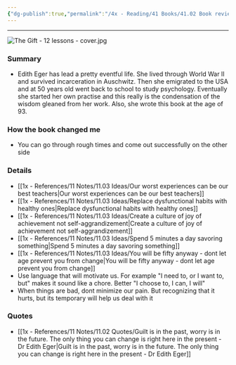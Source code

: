 ```yaml
---
{"dg-publish":true,"permalink":"/4x - Reading/41 Books/41.02 Book reviews/The Gift - 12 Lessons to save your life - Edith Eger/","title":"(In progress) The Gift - 12 Lessons to save your life -","noteIcon":""}
---
```


---
![The Gift - 12 lessons - cover.jpg](/img/user/4x%20-%20Reading/41%20Books/41.02%20Book%20reviews/The%20Gift%20-%2012%20lessons%20-%20cover.jpg)
### Summary
- Edith Eger has lead a pretty eventful life. She lived through World War II and survived incarceration in Auschwitz. Then she emigrated to the USA and at 50 years old went back to school to study psychology. Eventually she started her own practise and this really is the condensation of the wisdom gleaned from her work. Also, she wrote this book at the age of 93.

### How the book changed me
- You can go through rough times and come out successfully on the other side

### Details
- [[1x - References/11 Notes/11.03 Ideas/Our worst experiences can be our best teachers\|Our worst experiences can be our best teachers]]
- [[1x - References/11 Notes/11.03 Ideas/Replace dysfunctional habits with healthy ones\|Replace dysfunctional habits with healthy ones]]
- [[1x - References/11 Notes/11.03 Ideas/Create a culture of joy of achievement not self-aggrandizement\|Create a culture of joy of achievement not self-aggrandizement]]
- [[1x - References/11 Notes/11.03 Ideas/Spend 5 minutes a day savoring something\|Spend 5 minutes a day savoring something]]
- [[1x - References/11 Notes/11.03 Ideas/You will be fifty anyway - dont let age prevent you from change\|You will be fifty anyway - dont let age prevent you from change]]
- Use language that will motivate us. For example "I need to, or I want to, but" makes it sound like a chore. Better "I choose to, I can, I will"
- When things are bad, dont minimize our pain. But recognizing that it hurts, but its temporary will help us deal with it

### Quotes
- [[1x - References/11 Notes/11.02 Quotes/Guilt is in the past, worry is in the future. The only thing you can change is right here in the present - Dr Edith Eger\|Guilt is in the past, worry is in the future. The only thing you can change is right here in the present - Dr Edith Eger]]


